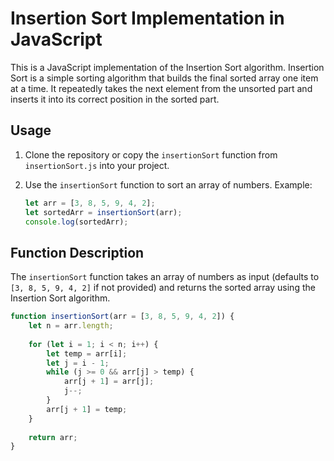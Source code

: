 # Insertion Sort Implementation in JavaScript

This is a JavaScript implementation of the Insertion Sort algorithm. Insertion Sort is a simple sorting algorithm that builds the final sorted array one item at a time. It repeatedly takes the next element from the unsorted part and inserts it into its correct position in the sorted part.

## Usage

1. Clone the repository or copy the `insertionSort` function from `insertionSort.js` into your project.

2. Use the `insertionSort` function to sort an array of numbers. Example:

    ```javascript
    let arr = [3, 8, 5, 9, 4, 2];
    let sortedArr = insertionSort(arr);
    console.log(sortedArr);
    ```

## Function Description

The `insertionSort` function takes an array of numbers as input (defaults to `[3, 8, 5, 9, 4, 2]` if not provided) and returns the sorted array using the Insertion Sort algorithm.

```javascript
function insertionSort(arr = [3, 8, 5, 9, 4, 2]) {
    let n = arr.length;
  
    for (let i = 1; i < n; i++) {
        let temp = arr[i];
        let j = i - 1;
        while (j >= 0 && arr[j] > temp) {
            arr[j + 1] = arr[j];
            j--;
        }
        arr[j + 1] = temp;
    }
  
    return arr;
}
